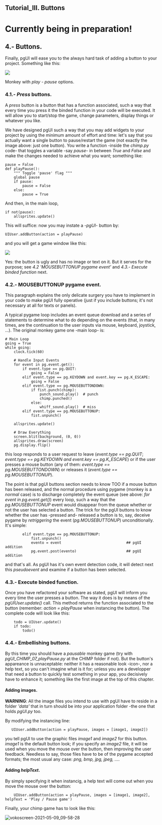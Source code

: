 

## Tutorial_III. Buttons

# Currently being in preparation!

## 4.- Buttons.
Finally, pgUI will ease you to the always hard task of adding a button to your project. Something like this:

![](https://user-images.githubusercontent.com/64075009/117153865-a4c81e00-adbb-11eb-9aa7-ad09920f3bd5.png)

Monkey with *play - pause* options.

### 4.1.- *Press* buttons.
A *press* button is a button that has a function associated, such a way that every time you press it the binded function in your code will be executed. It will allow you to start/stop the game, change parameters, display things or whatever you like.

We have designed pgUI such a way that you may add widgets to your project by using the minimum amount of effort and time: let's say that you actually want a single button to pause/restart the game (not exactly the image above: just one button). You write a function -inside the *chimp.py* code- that toggles a variable -say *pause*- in between *True* and *False* and make the changes needed to achieve what you want; something like:

    pause = False
    def playPause():                                           
        """ Toggle 'pause' flag """
        global pause
        if pause:
            pause = False
        else:
            pause = True

And then, in the main loop,

    if not(pause):                                     
        allsprites.update()

This will suffice: now you may instate a -*pgUI*- button by:

    UIUser.addButton(action = playPause)
    
and you will get a game window like this:

![](https://user-images.githubusercontent.com/64075009/117265288-603c9100-ae54-11eb-90d0-3a12aa722bb1.png)

Yes: the button is ugly and has no image or text on it. But it serves for the purpose; see *4.2 'MOUSEBUTTONUP pygame event'* and *4.3.- Execute binded function* next.


### 4.2.- MOUSEBUTTONUP pygame event.

This paragraph explains the only delicate surgery you have to implement in your code to make pgUI fully operative (just if you include buttons; it's not necessary at all for texts or panels).

A typical pygame loop includes an event queue download and a series of statements to determine what to do depending on the events (that, in many times, are the continuation to the user inputs via mouse, keyboard, joystick, ...). The original monkey game one -main loop- is:

    # Main Loop
    going = True
    while going:
        clock.tick(60)

        # Handle Input Events
        for event in pg.event.get():
            if event.type == pg.QUIT:
                going = False
            elif event.type == pg.KEYDOWN and event.key == pg.K_ESCAPE:
                going = False
            elif event.type == pg.MOUSEBUTTONDOWN:
                if fist.punch(chimp):
                    punch_sound.play()  # punch
                    chimp.punched()
                else:
                    whiff_sound.play()  # miss
            elif event.type == pg.MOUSEBUTTONUP:
                fist.unpunch()

        allsprites.update()

        # Draw Everything
        screen.blit(background, (0, 0))
        allsprites.draw(screen)
        pg.display.flip()

this loop responds to a user request to leave (*event.type == pg.QUIT*; *event.type == pg.KEYDOWN and event.key == pg.K_ESCAPE*) or if the user presses a mouse button (any of them: *event.type == pg.MOUSEBUTTONDOWN*) or releases it (*event.type == pg.MOUSEBUTTONUP*).

The point is that pgUI buttons section needs to know TOO if a mouse button has been released, and the normal procedure using pygame (monkey is a *normal* case) is to discharge completely the event queue (see above: *for event in pg.event.get()*) every loop, such a way that the *pg.MOUSEBUTTONUP* event would disappear from the queue whether or not the user has selected a button. The trick for the pgUI buttons to know whether the user has -pressed and- released a button is to, say, deceive pygame by *retriggering* the event (*pg.MOUSEBUTTONUP*) unconditionally. It's simple:

            elif event.type == pg.MOUSEBUTTONUP:
                fist.unpunch()
                evento = event                              ## pgUI addition
                pg.event.post(evento)                       ## pgUI addition                   

and that's all. As pgUI has it's own event detection code, it will detect next this *pseudoevent* and examine if a button has been selected.

### 4.3.- Execute binded function.

Once you have refactored your software as stated, pgUI will inform you every time the user presses a button. The way it does is by means of the *pgUIUser.update()* call. This method returns the function associated to the button (remember: *action = playPause* when instancing the button). The complete code will look like this:

        todo = UIUser.update()                              
        if todo:                                            
            todo()                                          


### 4.4.- Embellishing buttons.

By this time you should have a *pausable* monkey game (try with *pgUI_CHIMP_07_playPause.py* at the CHIMP folder if not). But the button's appareance is unnaceptable: neither it has a reasonable look -icon-, nor a help text, so you can't imagine what is it for; unless you are a developper that need a button to quickly test something in your app, you decisively have to enhance it; something like the first image at the top of this chapter.

#### Adding images.
**WARNING**: All the image files you intend to use with pgUI have to reside in a folder *'data'* that in turn should be into your application folder -the one that holds *pgUI.py* too.

By modifying the instancing line:

       UIUser.addButton(action = playPause, images = [image1, image2])

you tell pgUI to use the graphic files *image1* and *image2* for this button. *image1* is the default button look; if you specify an *image2* file, it will be used when you move the mouse over the button, then improving the user feedback. Needless to say, those files have to be of the pygame accepted formats; the most usual any case: *png, bmp, jpg, jpeg, ...*. 

#### Adding *helpText*.
By simply specifying it when instancig, a help text will come out when you move the mouse over the button:

        UIUser.addButton(action = playPause, images = [image1, image2], helpText = 'Play / Pause game')

Finally, your chimp game has to look like this:


![vokoscreen-2021-05-09_09-58-28](https://user-images.githubusercontent.com/64075009/117564617-36ca7200-b0ad-11eb-8fce-e77d7f09a54c.gif)

